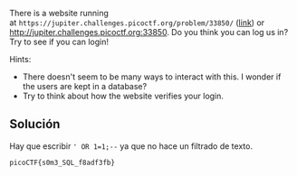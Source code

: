 There is a website running at `https://jupiter.challenges.picoctf.org/problem/33850/` ([link](https://jupiter.challenges.picoctf.org/problem/33850/)) or http://jupiter.challenges.picoctf.org:33850. Do you think you can log us in? Try to see if you can login!

Hints:
- There doesn't seem to be many ways to interact with this. I wonder if the users are kept in a database?
- Try to think about how the website verifies your login.

## Solución
Hay que escribir `' OR 1=1;--` ya que no hace un filtrado de texto.

`picoCTF{s0m3_SQL_f8adf3fb}`